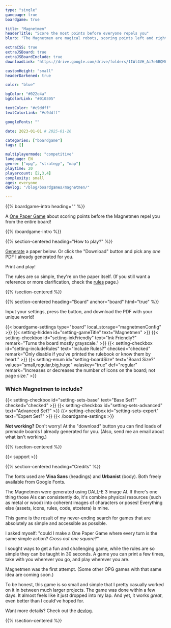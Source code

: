 ```yaml
---
type: "single"
gamepage: true
boardgame: true

title: "Magnetmen"
headerTitle: "Score the most points before everyone repels you"
blurb: "The Magnetmen are magical robots, scoring points left and right. The only issue? The more you use them, the more spaces from which you're repelled."

extraCSS: true
extraJSBoard: true
extraJSBoardInclude: true
downloadLink: "https://drive.google.com/drive/folders/1IWl4VH_Ai7e6BQM6PE4dY3YUfkDn2zQj" # already updated!

customHeight: "small"
headerDarkened: true

color: "blue"

bgColor: "#022e4a"
bgColorLink: "#010305"

textColor: "#c9ddff"
textColorLink: "#c9ddff"

googleFonts: ""

date: 2023-01-01 # 2025-01-26

categories: ["boardgame"]
tags: []

multiplayermode: "competitive"
language: EN
genre: ["opg", "strategy", "map"]
playtime: 20
playercount: [2,3,4]
complexity: small
ages: everyone
devlog: "/blog/boardgames/magnetmen/"

---
```


{{% boardgame-intro heading="" %}}

A [One Paper Game](/boardgames#one_paper_games) about scoring points before the Magnetmen repel you from the entire board!

{{% /boardgame-intro %}}

{{% section-centered heading="How to play?" %}}

[Generate](#board) a paper below. Or click the "Download" button and pick any _one_ PDF I already generated for you.

Print and play! 

The rules are so simple, they're on the paper itself. (If you still want a reference or more clarification, check the [rules](rules) page.)

{{% /section-centered %}}

{{% section-centered heading="Board" anchor="board" html="true" %}}

<p>Input your settings, press the button, and download the PDF with your unique world!</p>

{{< boardgame-settings type="board" local_storage="magnetmenConfig" >}}
	{{< setting-hidden id="setting-gameTitle" text="Magnetmen" >}}
  {{< setting-checkbox id="setting-inkFriendly" text="Ink Friendly?" remark="Turns the board mostly grayscale." >}}
  {{< setting-checkbox id="setting-includeRules" text="Include Rules?" checked="checked" remark="Only disable if you've printed the rulebook or know them by heart." >}}
  {{< setting-enum id="setting-boardSize" text="Board Size?" values="small,regular,big,huge" valaskey="true" def="regular" remark="Increases or decreases the number of icons on the board; not page size." >}}
  <h3>Which Magnetmen to include?</h3>
  {{< setting-checkbox id="setting-sets-base" text="Base Set?" checked="checked" >}}
  {{< setting-checkbox id="setting-sets-advanced" text="Advanced Set?" >}}
  {{< setting-checkbox id="setting-sets-expert" text="Expert Set?" >}}
{{< /boardgame-settings >}}

<p class="settings-remark"><strong>Not working?</strong> Don't worry! At the "download" button you can find loads of premade boards I already generated for you. (Also, send me an email about what isn't working.)</p>

{{% /section-centered %}}

{{< support >}}

{{% section-centered heading="Credits" %}}

The fonts used are **Vina Sans** (headings) and **Urbanist** (body). Both freely available from Google Fonts. 

The Magnetmen were generated using DALL-E 3 image AI. If there's one thing those AIs can consistently do, it's combine physical resources (such as metal or wood) into coherent images of characters or poses! Everything else (assets, icons, rules, code, etcetera) is mine.

This game is the result of my never-ending search for games that are absolutely as simple and accessible as possible. 

I asked myself: "could I make a One Paper Game where every turn is the same simple action? _Cross out one square_?"

I sought ways to get a fun and challenging game, while the rules are so simple they can be taught in 30 seconds. A game you can print a few times, take with you wherever you go, and play wherever you are.

Magnetmen was the first attempt. (Some other OPG games with that same idea are coming soon.)

To be honest, this game is so small and simple that I pretty casually worked on it in between much larger projects. The game was done within a few days. It almost feels like it just dropped into my lap. And yet, it works _great_, even better than I could've hoped for.

Want more details? Check out the [devlog](/blog/boardgames/magnetmen).

{{% /section-centered %}}